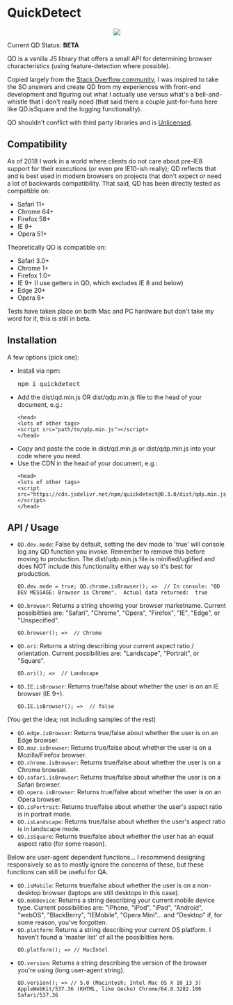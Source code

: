 # QuickDetect

<p align="center">
	<img src="https://image.ibb.co/dL6xkx/qd_mascot.png">
</p>

Current QD Status: **BETA**

QD is a vanilla JS library that offers a small API for determining browser characteristics (using feature-detection where possible). 

Copied largely from the [Stack Overflow community](https://stackoverflow.com/questions/9847580/how-to-detect-safari-chrome-ie-firefox-and-opera-browser), I was inspired to take the SO answers and create QD from my experiences with front-end development and figuring out what I actually use versus what's a bell-and-whistle that I don't really need (that said there a couple just-for-funs here like QD.isSquare and the logging functionality). 

QD shouldn't conflict with third party libraries and is [Unlicensed](http://unlicense.org/).

## Compatibility

As of 2018 I work in a world where clients do not care about pre-IE8 support for their executions (or even pre IE10-ish really); QD reflects that and is best used in modern browsers on projects that don't expect or need a lot of backwards compatibility. That said, QD has been directly tested as compatible on:

*   Safari 11+
*   Chrome 64+
*   Firefox 58+
*   IE 9+
*   Opera 51+

Theoretically QD is compatible on:

*   Safari 3.0+
*   Chrome 1+
*   Firefox 1.0+
*   IE 9+ (I use getters in QD, which excludes IE 8 and below)
*   Edge 20+
*   Opera 8+

Tests have taken place on both Mac and PC hardware but don't take my word for it, this is still in beta.

## Installation

A few options (pick one):

*   Install via npm: <pre>npm i quickdetect</pre>
*   Add the dist/qd.min.js OR dist/qdp.min.js file to the head of your document, e.g.: <pre>`<head>`<br />`<lots of other tags>`<br />`<script src="path/to/qdp.min.js"></script>`<br />`</head>`</pre>
*   Copy and paste the code in dist/qd.min.js or dist/qdp.min.js into your code where you need.
*   Use the CDN in the head of your document, e.g.: <pre>`<head>`<br />`<lots of other tags>`<br />`<script src="https://cdn.jsdelivr.net/npm/quickdetect@0.3.0/dist/qdp.min.js"></script>`<br />`</head>`</pre>

## API / Usage


*   `QD.dev.mode`: False by default, setting the dev mode to 'true' will console log any QD function you invoke. Remember to remove this before moving to production. The dist/qdp.min.js file is minified/uglified and does NOT include this functionality either way so it's best for production. <pre>`QD.dev.mode = true;
  QD.chrome.isBrowser(); =>  // In console: "QD DEV MESSAGE: Browser is Chrome".  Actual data returned:  true`</pre>
*   `QD.browser`: Returns a string showing your browser marketname. Current possibilities are: "Safari", "Chrome", "Opera", "Firefox", "IE", "Edge", or "Unspecified".<pre>`QD.browser(); =>  // Chrome`</pre>
*   `QD.ori`: Returns a string describing your current aspect ratio / orientation. Current possibilities are: "Landscape", "Portrait", or "Square".<pre>`QD.ori(); =>  // Landscape`</pre>
*   `QD.IE.isBrowser`: Returns true/false about whether the user is on an IE browser (IE 9+).<pre>`QD.IE.isBrowser(); =>  // false`</pre>

(You get the idea; not including samples of the rest)
*   `QD.edge.isBrowser`: Returns true/false about whether the user is on an Edge browser.
*   `QD.moz.isBrowser`: Returns true/false about whether the user is on a Mozilla/Firefox browser.
*   `QD.chrome.isBrowser`: Returns true/false about whether the user is on a Chrome browser.
*   `QD.safari.isBrowser`: Returns true/false about whether the user is on a Safari browser.
*   `QD.opera.isBrowser`: Returns true/false about whether the user is on an Opera browser.
*   `QD.isPortrait`: Returns true/false about whether the user's aspect ratio is in portrait mode.
*   `QD.isLandscape`: Returns true/false about whether the user's aspect ratio is in landscape mode.
*   `QD.isSquare`: Returns true/false about whether the user has an equal aspect ratio (for some reason).

Below are user-agent dependent functions... I recommend designing responsively so as to mostly ignore the concerns of these, but these functions can still be useful for QA. 
*   `QD.isMobile`: Returns true/false about whether the user is on a non-desktop browser (laptops are still desktops in this case).
* 	`QD.mobDevice`: Returns a string describing your current mobile device type. Current possibilities are: "iPhone, "iPod", "iPad", "Android", "webOS", "BlackBerry", "IEMobile", "Opera Mini"... and "Desktop" if, for some reason, you've forgotten.
* 	`QD.platform`: Returns a string describing your current OS platform. I haven't found a 'master list' of all the possiblities here.<pre>`QD.platform(); => // MacIntel`</pre>
* 	`QD.version`: Returns a string describing the version of the browser you're using (long user-agent string).<pre>`QD.version(); => // 5.0 (Macintosh; Intel Mac OS X 10_13_3) AppleWebKit/537.36 (KHTML, like Gecko) Chrome/64.0.3282.186 Safari/537.36`</pre>
